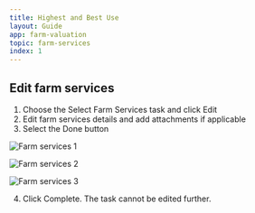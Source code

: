 ```yaml
---
title: Highest and Best Use
layout: Guide
app: farm-valuation
topic: farm-services
index: 1
---
```


## Edit farm services

1. Choose the Select Farm Services task and click Edit
2. Edit farm services details and add attachments if applicable
3. Select the Done button

![Farm services 1](/images/guides/farm-valuation/ENT_farm_services.png)

![Farm services 2](/images/guides/farm-valuation/ENT_farm_services_ii.png)

![Farm services 3](/images/guides/farm-valuation/ENT_farm_services_iii.png)

4. Click Complete. The task cannot be edited further.
